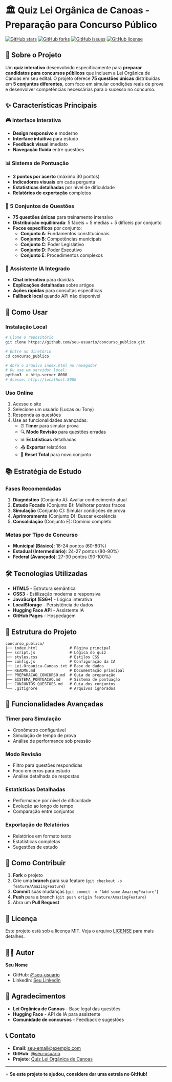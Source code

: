 # 🏛️ Quiz Lei Orgânica de Canoas - Preparação para Concurso Público

[![GitHub stars](https://img.shields.io/github/stars/seu-usuario/concurso_publico?style=social)](https://github.com/seu-usuario/concurso_publico)
[![GitHub forks](https://img.shields.io/github/forks/seu-usuario/concurso_publico?style=social)](https://github.com/seu-usuario/concurso_publico)
[![GitHub issues](https://img.shields.io/github/issues/seu-usuario/concurso_publico)](https://github.com/seu-usuario/concurso_publico/issues)
[![GitHub license](https://img.shields.io/github/license/seu-usuario/concurso_publico)](https://github.com/seu-usuario/concurso_publico/blob/main/LICENSE)

## 🎯 **Sobre o Projeto**

Um **quiz interativo** desenvolvido especificamente para **preparar candidatos para concursos públicos** que incluem a Lei Orgânica de Canoas em seu edital. O projeto oferece **75 questões únicas** distribuídas em **5 conjuntos diferentes**, com foco em simular condições reais de prova e desenvolver competências necessárias para o sucesso no concurso.

## ✨ **Características Principais**

### 🎮 **Interface Interativa**
- **Design responsivo** e moderno
- **Interface intuitiva** para estudo
- **Feedback visual** imediato
- **Navegação fluida** entre questões

### 📊 **Sistema de Pontuação**
- **2 pontos por acerto** (máximo 30 pontos)
- **Indicadores visuais** em cada pergunta
- **Estatísticas detalhadas** por nível de dificuldade
- **Relatórios de exportação** completos

### 🎯 **5 Conjuntos de Questões**
- **75 questões únicas** para treinamento intensivo
- **Distribuição equilibrada**: 5 fáceis + 5 médias + 5 difíceis por conjunto
- **Focos específicos** por conjunto:
  - **Conjunto A**: Fundamentos constitucionais
  - **Conjunto B**: Competências municipais
  - **Conjunto C**: Poder Legislativo
  - **Conjunto D**: Poder Executivo
  - **Conjunto E**: Procedimentos complexos

### 🤖 **Assistente IA Integrado**
- **Chat interativo** para dúvidas
- **Explicações detalhadas** sobre artigos
- **Ações rápidas** para consultas específicas
- **Fallback local** quando API não disponível

## 🚀 **Como Usar**

### **Instalação Local**
```bash
# Clone o repositório
git clone https://github.com/seu-usuario/concurso_publico.git

# Entre no diretório
cd concurso_publico

# Abra o arquivo index.html no navegador
# Ou use um servidor local:
python3 -m http.server 8000
# Acesse: http://localhost:8000
```

### **Uso Online**
1. Acesse o site
2. Selecione um usuário (Lucas ou Tony)
3. Responda as questões
4. Use as funcionalidades avançadas:
   - ⏰ **Timer** para simular prova
   - 🔍 **Modo Revisão** para questões erradas
   - 📊 **Estatísticas** detalhadas
   - 📤 **Exportar** relatórios
   - 🔄 **Reset Total** para novo conjunto

## 📚 **Estratégia de Estudo**

### **Fases Recomendadas**
1. **Diagnóstico** (Conjunto A): Avaliar conhecimento atual
2. **Estudo Focado** (Conjunto B): Melhorar pontos fracos
3. **Simulação** (Conjunto C): Simular condições de prova
4. **Aprimoramento** (Conjunto D): Buscar excelência
5. **Consolidação** (Conjunto E): Domínio completo

### **Metas por Tipo de Concurso**
- **Municipal (Básico)**: 18-24 pontos (60-80%)
- **Estadual (Intermediário)**: 24-27 pontos (80-90%)
- **Federal (Avançado)**: 27-30 pontos (90-100%)

## 🛠️ **Tecnologias Utilizadas**

- **HTML5** - Estrutura semântica
- **CSS3** - Estilização moderna e responsiva
- **JavaScript (ES6+)** - Lógica interativa
- **LocalStorage** - Persistência de dados
- **Hugging Face API** - Assistente IA
- **GitHub Pages** - Hospedagem

## 📁 **Estrutura do Projeto**

```
concurso_publico/
├── index.html              # Página principal
├── script.js               # Lógica do quiz
├── styles.css              # Estilos CSS
├── config.js               # Configuração da IA
├── Lei-Organica-Canoas.txt # Base de dados
├── README.md               # Documentação principal
├── PREPARACAO_CONCURSO.md  # Guia de preparação
├── SISTEMA_PONTUACAO.md    # Sistema de pontuação
├── CONJUNTOS_QUESTOES.md   # Guia dos conjuntos
└── .gitignore              # Arquivos ignorados
```

## 🎯 **Funcionalidades Avançadas**

### **Timer para Simulação**
- Cronômetro configurável
- Simulação de tempo de prova
- Análise de performance sob pressão

### **Modo Revisão**
- Filtro para questões respondidas
- Foco em erros para estudo
- Análise detalhada de respostas

### **Estatísticas Detalhadas**
- Performance por nível de dificuldade
- Evolução ao longo do tempo
- Comparação entre conjuntos

### **Exportação de Relatórios**
- Relatórios em formato texto
- Estatísticas completas
- Sugestões de estudo

## 🤝 **Como Contribuir**

1. **Fork** o projeto
2. Crie uma **branch** para sua feature (`git checkout -b feature/AmazingFeature`)
3. **Commit** suas mudanças (`git commit -m 'Add some AmazingFeature'`)
4. **Push** para a branch (`git push origin feature/AmazingFeature`)
5. Abra um **Pull Request**

## 📝 **Licença**

Este projeto está sob a licença MIT. Veja o arquivo [LICENSE](LICENSE) para mais detalhes.

## 👨‍💻 **Autor**

**Seu Nome**
- GitHub: [@seu-usuario](https://github.com/seu-usuario)
- LinkedIn: [Seu LinkedIn](https://linkedin.com/in/seu-perfil)

## 🙏 **Agradecimentos**

- **Lei Orgânica de Canoas** - Base legal das questões
- **Hugging Face** - API de IA para assistente
- **Comunidade de concursos** - Feedback e sugestões

## 📞 **Contato**

- **Email**: seu-email@exemplo.com
- **GitHub**: [@seu-usuario](https://github.com/seu-usuario)
- **Projeto**: [Quiz Lei Orgânica de Canoas](https://github.com/seu-usuario/concurso_publico)

---

⭐ **Se este projeto te ajudou, considere dar uma estrela no GitHub!** 